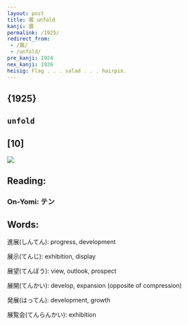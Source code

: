 ```yaml
---
layout: post
title: 展 unfold
kanji: 展
permalink: /1925/
redirect_from:
 - /展/
 - /unfold/
pre_kanji: 1924
nex_kanji: 1926
heisig: Flag . . . salad . . . hairpin.
---
```


## {1925}

## `unfold`

## [10]

<div class="stroke"><img src="E5B195.png" /></div>

## Reading:

### On-Yomi: テン

## Words:

進展(しんてん): progress, development

展示(てんじ): exhibition, display

展望(てんぼう): view, outlook, prospect

展開(てんかい): develop, expansion (opposite of compression)

発展(はってん): development, growth

展覧会(てんらんかい): exhibition

